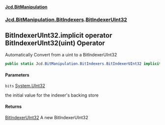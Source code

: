 ﻿#### [Jcd.BitManipulation](index.md 'index')

### [Jcd.BitManipulation.BitIndexers](Jcd.BitManipulation.BitIndexers.md 'Jcd.BitManipulation.BitIndexers').[BitIndexerUInt32](Jcd.BitManipulation.BitIndexers.BitIndexerUInt32.md 'Jcd.BitManipulation.BitIndexers.BitIndexerUInt32')

## BitIndexerUInt32.implicit operator BitIndexerUInt32(uint) Operator

Automatically Convert from a uint to a BitIndexerUInt32

```csharp
public static Jcd.BitManipulation.BitIndexers.BitIndexerUInt32 implicit operator BitIndexerUInt32(uint bits);
```

#### Parameters

<a name='Jcd.BitManipulation.BitIndexers.BitIndexerUInt32.op_ImplicitJcd.BitManipulation.BitIndexers.BitIndexerUInt32(uint).bits'></a>

`bits` [System.UInt32](https://docs.microsoft.com/en-us/dotnet/api/System.UInt32 'System.UInt32')

the initial value for the indexer's backing store

#### Returns

[BitIndexerUInt32](Jcd.BitManipulation.BitIndexers.BitIndexerUInt32.md 'Jcd.BitManipulation.BitIndexers.BitIndexerUInt32')
A new BitIndexerUInt32